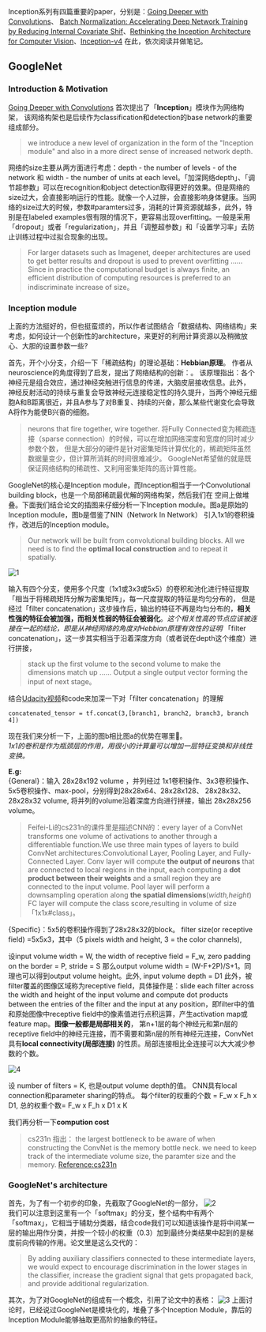 Inception系列有四篇重要的paper，分别是：[Going Deeper with Convolutions](https://arxiv.org/abs/1409.4842)、
[Batch Normalization: Accelerating Deep Network Training by Reducing Internal Covariate Shif](https://arxiv.org/abs/1502.03167)、[Rethinking the Inception Architecture for Computer Vision](https://arxiv.org/abs/1512.00567)、[Inception-v4](https://arxiv.org/abs/1602.07261)
在此，依次阅读并做笔记。
## GoogleNet
### Introduction & Motivation
[Going Deeper with Convolutions](https://arxiv.org/abs/1409.4842) 首次提出了「**Inception**」模块作为网络构架，
该网络构架也是后续作为classification和detection的base network的重要组成部分。
> we introduce a new level of organization in the form of the "Inception module" and also in a more direct sense of increased
network depth.  

网络的size主要从两方面进行考虑：depth - the number of levels - of the network 和 width - the number of units at each level。「加深网络depth」、「调节超参数」可以在recognition和object detection取得更好的效果。但是网络的size过大，会直接影响运行的性能。就像一个人过胖，会直接影响身体健康。当网络的size过大的时候，参数#paramters过多，消耗的计算资源就越多，此外，特别是在labeled examples很有限的情况下，更容易出现overfitting。一般是采用「dropout」或者「regularization」，并且「调整超参数」和「设置学习率」去防止训练过程中过拟合现象的出现。
> For larger datasets such as Imagenet, deeper architectures are used to get better results and dropout is used to prevent
overfitting …… Since in practice the computational budget is always finite, an efficient distribution of computing resources is preferred to an indiscriminate increase of size。  

### Inception module
上面的方法挺好的，但也挺蛮烦的，所以作者试图结合「数据结构、网络结构」来考虑，如何设计一个创新性的architecture，来更好的利用计算资源以及稍微放心、大胆的设置参数一些?

首先，开个小分支，介绍一下「稀疏结构」的理论基础：**Hebbian原理**。 作者从neuroscience的角度得到了启发，提出了网络结构的创新：。
该原理指出：各个神经元是组合效应，通过神经突触进行信息的传递，大脑皮层接收信息。此外，
神经反射活动的持续与重复会导致神经元连接稳定性的持久提升，当两个神经元细胞A和B距离很近，并且A参与了对B重复、持续的兴奋，那么某些代谢变化会导致A将作为能使B兴奋的细胞。
> neurons that fire together, wire together.
将Fully Connected变为稀疏连接（sparse connection）的时候，可以在增加网络深度和宽度的同时减少参数个数，
但是大部分的硬件是针对密集矩阵计算优化的，稀疏矩阵虽然数据量变少，但计算所消耗的时间很难减少。
GoogleNet希望做的就是既保证网络结构的稀疏性、又利用密集矩阵的高计算性能。

GoogleNet的核心是Inception module，而Inception相当于一个Convolutional building block，也是一个局部稀疏最优解的网络构架，然后我们在
空间上做堆叠。下面我们结合论文的插图来仔细分析一下Inception module。图a是原始的Inception module，图b是借鉴了NIN（Network In Network）
引入1x1的卷积操作，改进后的Inception module。
> Our network will be built from convolutional building blocks.
All we need is to find the **optimal local construction** and to repeat it spatially.   

![1](https://cdn-images-1.medium.com/max/2000/1*aq4tcBl9t5Z36kTDeZSOHA.png)  

输入有四个分支，使用多个尺度（1x1或3x3或5x5）的卷积和池化进行特征提取「相当于将稀疏矩阵分解为密集矩阵」，每一尺度提取的特征是均匀分布的，
但是经过「filter concatenation」这步操作后，输出的特征不再是均匀分布的，**相关性强的特征会被加强，而相关性弱的特征会被弱化**。*这个相关性高的节点应该被连接在一起的结论，即是从神经网络的角度对Hebbian原理有效性的证明*
「filter concatenation」，这一步其实相当于沿着深度方向（或者说在depth这个维度）进行拼接，
> stack up the first volume to the second volume to make the dimensions match up …… Output a single output vector forming the input of 
next stage。  

结合[Udacity视频](https://becominghuman.ai/understanding-and-coding-inception-module-in-keras-eb56e9056b4b)和code来加深一下对「filter concatenation」的理解
> 
    concatenated_tensor = tf.concat(3,[branch1, branch2, branch3, branch 4])  

现在我们来分析一下，上面的图b相比图a的优势在哪里🧐。  
*1x1的卷积是作为瓶颈层的作用，用很小的计算量可以增加一层特征变换和非线性变换。*  

**E.g:**   
{General}：输入 28x28x192 volume ，并列经过 1x1卷积操作、3x3卷积操作、5x5卷积操作、max-pool，分别得到28x28x64、28x28x128、
28x28x32、28x28x32 volume, 将并列的volume沿着深度方向进行拼接，输出 28x28x256 volume。 
> Feifei-Li的cs231n的课件里是描述CNN的：every layer of a ConvNet transforms one volume of activations to another through a differentiable function.We use three main types of layers to build ConvNet architectures:Convolutional Layer, Pooling Layer,
and Fully-Connected Layer.  Conv layer will compute **the output of neurons** that are connected to local regions in the input,
each computing a **dot product between their weights** and a small region they are connected to the input volume.
Pool layer will perform a downsampling operation along **the spatial dimensions**(*width,height*)
FC layer will compute the class score,resulting in volume of size「1x1x#class」。

{Specific}：5x5的卷积操作得到了28x28x32的block。
filter size(or receptive field) =5x5x3，其中（5 pixels width and height, 3 = the color channels), 
  

设input volume width = W,  the width of receptive field = F_w, zero padding on the border = P, stride = S
那么output volume width = (W-F+2P)/S+1。同理也可以得到output volume height。此外, input volume depth = D1
此外，被filter覆盖的图像区域称为receptive field，具体操作是：slide each filter across the width and height of the input volume and compute dot products between the entries of the filter and the input at any position，即filter中的值和原始图像中receptive field中的像素值进行点积运算，产生activation map或feature map。**图像一般都是局部相关的**，
第n+1层的每个神经元和第n层的receptive field中的神经元连接，而不需要和第n层的所有神经元连接，ConvNet具有**local connectivity(局部连接)** 的性质。局部连接相比全连接可以大大减少参数的个数。  

![4](http://cs231n.github.io/assets/cnn/depthcol.jpeg)

设 number of filters = K, 也是output volume depth的值。
CNN具有local connection和parameter sharing的特点。
每个filter的权重的个数 = F_w x F_h x D1, 总的权重个数= F_w x F_h x D1 x K

我们再分析一下**compution cost**
> cs231n 指出： the largest bottleneck to be aware of when constructing the ConvNet is the memory bottle neck.
we need to keep track of the intermediate volume size, the paramter size and the memory.
[Reference:cs231n](http://cs231n.github.io/convolutional-networks/#conv)

### GoogleNet's architecture
首先，为了有一个初步的印象，先截取了GoogleNet的一部分，
![2](https://mohitjainweb.files.wordpress.com/2018/06/googlenet-architecture-showing-the-side-connection.png?w=700)  
我们可以注意到这里有一个「softmax」的分支，整个结构中有两个「softmax」，它相当于辅助分类器，结合code我们可以知道该操作是将中间某一层的输出用作分类，并按一个较小的权重（0.3）加到最终分类结果中起到的是梯度前向传输的作用。论文里是这么交代的：
> By adding auxiliary classifiers connected to these intermediate layers, we would expect to encourage discrimination in the lower stages in the classifier, increase the gradient signal that gets propagated back, and provide additional regularization.  

其次，为了对GoogleNet的组成有一个概念，引用了论文中的表格：
![3](https://img-blog.csdn.net/20170612110458444?watermark/2/text/aHR0cDovL2Jsb2cuY3Nkbi5uZXQvbWFyc2poYW8=/font/5a6L5L2T/fontsize/400/fill/I0JBQkFCMA==/dissolve/70/gravity/SouthEast)
上面讨论时，已经说过GoogleNet是模块化的，堆叠了多个Inception Module，靠后的Inception Module能够抽取更高阶的抽象的特征。

